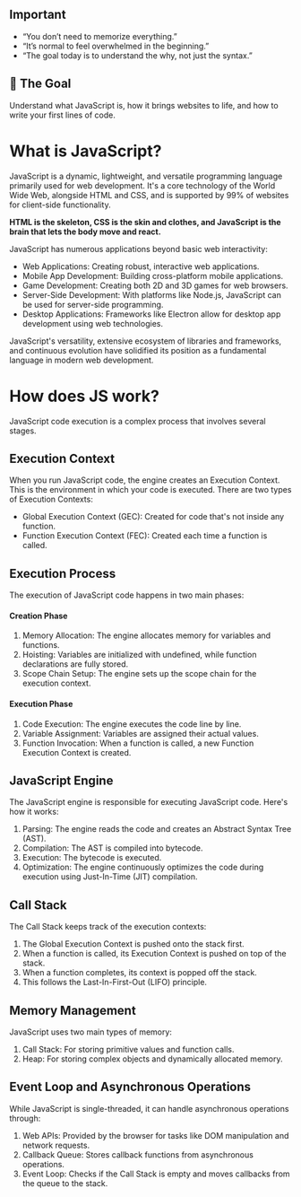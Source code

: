 ## Important 
- “You don’t need to memorize everything.”
- “It’s normal to feel overwhelmed in the beginning.”
- “The goal today is to understand the why, not just the syntax.”


## 🎯 The Goal
Understand what JavaScript is, how it brings websites to life, and how to write your first lines of code.



# What is JavaScript?
JavaScript is a dynamic, lightweight, and versatile programming language primarily used for web development. It's a core technology of the World Wide Web, alongside HTML and CSS, and is supported by 99% of websites for client-side functionality.

**HTML is the skeleton, CSS is the skin and clothes, and JavaScript is the brain that lets the body move and react.**

JavaScript has numerous applications beyond basic web interactivity:
- Web Applications: Creating robust, interactive web applications.
- Mobile App Development: Building cross-platform mobile applications.
- Game Development: Creating both 2D and 3D games for web browsers.
- Server-Side Development: With platforms like Node.js, JavaScript can be used for server-side programming.
- Desktop Applications: Frameworks like Electron allow for desktop app development using web technologies.

JavaScript's versatility, extensive ecosystem of libraries and frameworks, and continuous evolution have solidified its position as a fundamental language in modern web development.

# How does JS work?

JavaScript code execution is a complex process that involves several stages.

## Execution Context
When you run JavaScript code, the engine creates an Execution Context. This is the environment in which your code is executed. 
There are two types of Execution Contexts:
- Global Execution Context (GEC): Created for code that's not inside any function.
- Function Execution Context (FEC): Created each time a function is called.

## Execution Process
The execution of JavaScript code happens in two main phases:

#### Creation Phase
1. Memory Allocation: The engine allocates memory for variables and functions.
2. Hoisting: Variables are initialized with undefined, while function declarations are fully stored. 
3. Scope Chain Setup: The engine sets up the scope chain for the execution context.

#### Execution Phase
1. Code Execution: The engine executes the code line by line.
2. Variable Assignment: Variables are assigned their actual values.
3. Function Invocation: When a function is called, a new Function Execution Context is created.


## JavaScript Engine
The JavaScript engine is responsible for executing JavaScript code. Here's how it works:
1. Parsing: The engine reads the code and creates an Abstract Syntax Tree (AST).
2. Compilation: The AST is compiled into bytecode.
3. Execution: The bytecode is executed.
4. Optimization: The engine continuously optimizes the code during execution using Just-In-Time (JIT) compilation.

## Call Stack
The Call Stack keeps track of the execution contexts:
1. The Global Execution Context is pushed onto the stack first.
2. When a function is called, its Execution Context is pushed on top of the stack.
3. When a function completes, its context is popped off the stack.
4. This follows the Last-In-First-Out (LIFO) principle.

## Memory Management
JavaScript uses two main types of memory:
1. Call Stack: For storing primitive values and function calls.
2. Heap: For storing complex objects and dynamically allocated memory.


## Event Loop and Asynchronous Operations
While JavaScript is single-threaded, it can handle asynchronous operations through:
1. Web APIs: Provided by the browser for tasks like DOM manipulation and network requests.
2. Callback Queue: Stores callback functions from asynchronous operations.
3. Event Loop: Checks if the Call Stack is empty and moves callbacks from the queue to the stack.


